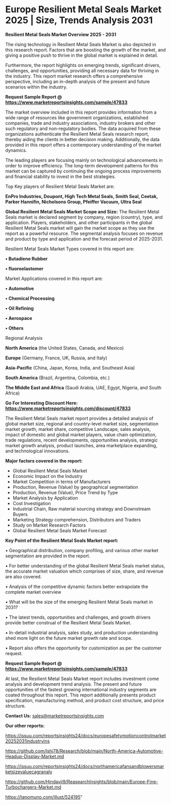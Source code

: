 # Europe Resilient Metal Seals Market 2025 | Size, Trends Analysis 2031

<Strong> Resilient Metal Seals Market Overview 2025 - 2031</strong>

The rising technology in Resilient Metal Seals Market is also depicted in this research report. Factors that are boosting the growth of the market, and giving a positive push to thrive in the global market is explained in detail.

Furthermore, the report highlights on emerging trends, significant drivers, challenges, and opportunities, providing all necessary data for thriving in the industry. This report market research offers a comprehensive perspective, including an in-depth analysis of the present and future scenarios within the industry.

<strong>Request Sample Report @ <a href=https://www.marketreportsinsights.com/sample/47833>https://www.marketreportsinsights.com/sample/47833</a></strong>

The market overview included in this report provides information from a wide range of resources like government organizations, established companies, trade and industry associations, industry brokers and other such regulatory and non-regulatory bodies. The data acquired from these organizations authenticate the Resilient Metal Seals research report, thereby aiding the clients in better decision making. Additionally, the data provided in this report offers a contemporary understanding of the market dynamics.

The leading players are focusing mainly on technological advancements in order to improve efficiency. The long-term development patterns for this market can be captured by continuing the ongoing process improvements and financial stability to invest in the best strategies.

Top Key players of Resilient Metal Seals Market are:

<strong>EnPro Industries, Doupont, High Tech Metal Seals, Smith Seal, Ceetak, Parker Hannifin, Nicholsons Group, Pfeiffer Vacuum, Ultra Seal</strong>

<strong><b>Global Resilient Metal Seals Market Scope and Size:</b></strong>
The Resilient Metal Seals market is declared segment by company, region (country), type, and application. Players, stakeholders, and other participants in the global Resilient Metal Seals market will gain the market scope as they use the report as a powerful resource. The segmental analysis focuses on revenue and product by type and application and the forecast period of 2025-2031.

Resilient Metal Seals Market Types covered in this report are:

<strong>•  Butadiene Rubber

•  fluoroelastomer</strong>

Market Applications covered in this report are:

<strong>•  Automotive

•  Chemical Processing

•  Oil Refining

•  Aerospace

•  Others</strong> 

Regional Analysis

<strong>North America</strong> (the United States, Canada, and Mexico)

<strong>Europe</strong> (Germany, France, UK, Russia, and Italy)

<strong>Asia-Pacific</strong> (China, Japan, Korea, India, and Southeast Asia)

<strong>South America</strong> (Brazil, Argentina, Colombia, etc.)

<strong>The Middle East and Africa</strong> (Saudi Arabia, UAE, Egypt, Nigeria, and South Africa)

<strong>Go For Interesting Discount Here: <a href=https://www.marketreportsinsights.com/discount/47833>https://www.marketreportsinsights.com/discount/47833</a></strong>

The Resilient Metal Seals market report provides a detailed analysis of global market size, regional and country-level market size, segmentation market growth, market share, competitive Landscape, sales analysis, impact of domestic and global market players, value chain optimization, trade regulations, recent developments, opportunities analysis, strategic market growth analysis, product launches, area marketplace expanding, and technological innovations.

<strong><b>Major factors covered in the report:</b></strong>
<ul>
  <li>Global Resilient Metal Seals Market </li>
  <li>Economic Impact on the Industry</li>
  <li>Market Competition in terms of Manufacturers</li>
  <li>Production, Revenue (Value) by geographical segmentation</li>
  <li>Production, Revenue (Value), Price Trend by Type</li>
  <li>Market Analysis by Application</li>
  <li>Cost Investigation</li>
  <li>Industrial Chain, Raw material sourcing strategy and Downstream Buyers</li>
  <li>Marketing Strategy comprehension, Distributors and Traders</li>
  <li>Study on Market Research Factors</li>
  <li>Global Resilient Metal Seals Market Forecast</li>
</ul>

<strong><b>Key Point of the Resilient Metal Seals Market report:</b></strong>

• Geographical distribution, company profiling, and various other market segmentation are provided in the report.

• For better understanding of the global Resilient Metal Seals market status, the accurate market valuation which comprises of size, share, and revenue are also covered.

• Analysis of the competitive dynamic factors better extrapolate the complete market overview

• What will be the size of the emerging Resilient Metal Seals market in 2031?

• The latest trends, opportunities and challenges, and growth drivers provide better construal of the Resilient Metal Seals Market.

• In-detail industrial analysis, sales study, and production understanding shed more light on the future market growth rate and scope.

• Report also offers the opportunity for customization as per the customer request.

<strong>Request Sample Report @ <a href=https://www.marketreportsinsights.com/sample/47833>https://www.marketreportsinsights.com/sample/47833</a></strong>

At last, the Resilient Metal Seals Market report includes investment come analysis and development trend analysis. The present and future opportunities of the fastest growing international industry segments are coated throughout this report. This report additionally presents product specification, manufacturing method, and product cost structure, and price structure.

<strong>Contact Us:</strong>
sales@marketreportsinsights.com

<strong>Our other reports:</strong>

<a href=https://issuu.com/reportsinsights24/docs/europesafetymotioncontrolmarket20252031industryins>https://issuu.com/reportsinsights24/docs/europesafetymotioncontrolmarket20252031industryins</a>

<a href=https://github.com/Ishi78/Research/blob/main/North-America-Automotive-Headup-Display-Market.md>https://github.com/Ishi78/Research/blob/main/North-America-Automotive-Headup-Display-Market.md</a>

<a href=https://issuu.com/reportsinsights24/docs/northamericafansandblowersmarketsizevaluecagranaly>https://issuu.com/reportsinsights24/docs/northamericafansandblowersmarketsizevaluecagranaly</a>

<a href=https://github.com/Hindavii9/ReasearchInsights/blob/main/Europe-Fine-Turbochargers-Market.md>https://github.com/Hindavii9/ReasearchInsights/blob/main/Europe-Fine-Turbochargers-Market.md</a>

<a href=https://tanomuno.com/illust/524195>https://tanomuno.com/illust/524195</a>"
